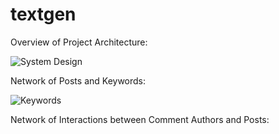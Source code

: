 # textgen

Overview of Project Architecture:

![System Design](https://user-images.githubusercontent.com/32493141/54935725-e7d21a80-4eee-11e9-8db9-7632947d5f07.PNG)

Network of Posts and Keywords:

![Keywords](https://user-images.githubusercontent.com/32493141/54936446-7dba7500-4ef0-11e9-80d9-40b6f025661e.PNG)

Network of Interactions between Comment Authors and Posts:

